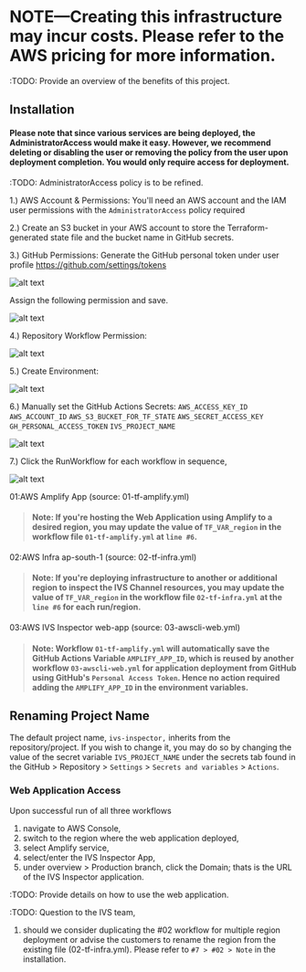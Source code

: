 # NOTE—Creating this infrastructure may incur costs. Please refer to the AWS pricing for more information.

:TODO: Provide an overview of the benefits of this project.

## Installation

#### Please note that since various services are being deployed, the AdministratorAccess would make it easy. However, we recommend deleting or disabling the user or removing the policy from the user upon deployment completion. You would only require access for deployment.

:TODO: AdministratorAccess policy is to be refined.

1.) AWS Account & Permissions: You'll need an AWS account and the IAM user permissions with the `AdministratorAccess` policy required

2.) Create an S3 bucket in your AWS account to store the Terraform-generated state file and the bucket name in GitHub secrets.

3.) GitHub Permissions: Generate the GitHub personal token under user profile https://github.com/settings/tokens

![alt text](https://github.com/sathia-s/aws-ivs-inspector/blob/main/prequisites/01-PersonalAccessToken-using-Classic.png?raw=true)

Assign the following permission and save.

![alt text](https://github.com/sathia-s/aws-ivs-inspector/blob/main/prequisites/02-AddFollowingPermissions.png?raw=true)

4.) Repository Workflow Permission:

![alt text](https://github.com/sathia-s/aws-ivs-inspector/blob/main/prequisites/05-ProvideWorkflowPermissions.png?raw=true)

5.) Create Environment:

![alt text](https://github.com/sathia-s/aws-ivs-inspector/blob/main/prequisites/03-AddNewEnvironment.png?raw=true)

6.) Manually set the GitHub Actions Secrets:
`AWS_ACCESS_KEY_ID`
`AWS_ACCOUNT_ID`
`AWS_S3_BUCKET_FOR_TF_STATE`
`AWS_SECRET_ACCESS_KEY`
`GH_PERSONAL_ACCESS_TOKEN`
`IVS_PROJECT_NAME`

![alt text](https://github.com/sathia-s/aws-ivs-inspector/blob/main/prequisites/04-AddSecerts.png?raw=true)

7.) Click the RunWorkflow for each workflow in sequence,

![alt text](https://github.com/sathia-s/aws-ivs-inspector/blob/main/prequisites/06-ClickTheRunWorkflowForEach.png?raw=true)

01:AWS Amplify App (source: 01-tf-amplify.yml)

> #### Note: If you're hosting the Web Application using Amplify to a desired region, you may update the value of `TF_VAR_region` in the workflow file `01-tf-amplify.yml` at `line #6`.

02:AWS Infra ap-south-1 (source: 02-tf-infra.yml)

> #### Note: If you're deploying infrastructure to another or additional region to inspect the IVS Channel resources, you may update the value of `TF_VAR_region` in the workflow file `02-tf-infra.yml` at the `line #6` for each run/region.

03:AWS IVS Inspector web-app (source: 03-awscli-web.yml)

> #### Note: Workflow `01-tf-amplify.yml` will automatically save the GitHub Actions Variable `AMPLIFY_APP_ID`, which is reused by another workflow `03-awscli-web.yml` for application deployment from GitHub using GitHub's `Personal Access Token`. Hence no action required adding the `AMPLIFY_APP_ID` in the environment variables.

## Renaming Project Name

The default project name, `ivs-inspector,` inherits from the repository/project. If you wish to change it, you may do so by changing the value of the secret variable `IVS_PROJECT_NAME` under the secrets tab found in the GitHub > Repository > `Settings` > `Secrets and variables` > `Actions`.

### Web Application Access

Upon successful run of all three workflows

1. navigate to AWS Console,
2. switch to the region where the web application deployed,
3. select Amplify service,
4. select/enter the IVS Inspector App,
5. under overview > Production branch, click the Domain; thats is the URL of the IVS Inspector application.

:TODO: Provide details on how to use the web application.

:TODO: Question to the IVS team,

1. should we consider duplicating the #02 workflow for multiple region deployment or advise the customers to rename the region from the existing file (02-tf-infra.yml). Please refer to `#7 > #02 > Note` in the installation.
